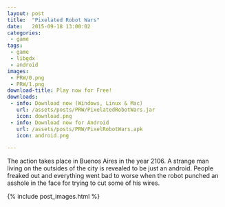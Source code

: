 ```yaml
---
layout: post
title:  "Pixelated Robot Wars"
date:   2015-09-18 13:00:02
categories:
 - game
tags:
 - game
 - libgdx
 - android
images:
 - PRW/0.png
 - PRW/1.png
download-title: Play now for Free!
downloads:
 - info: Download now (Windows, Linux & Mac)
   url: /assets/posts/PRW/PixelatedRobotWars.jar
   icon: download.png
 - info: Download now for Android
   url: /assets/posts/PRW/PixelRobotWars.apk
   icon: android.png

---
```


The action takes place in Buenos Aires in the year 2106. 
A strange man living on the outsides of the city is revealed to be just an android. 
People freaked out and everything went bad to worse when the robot punched an asshole in the face for trying to cut some of his wires.

<!--more-->

{% include post_images.html %}

[1GAM Challenge]:http://onegameamonth.com/